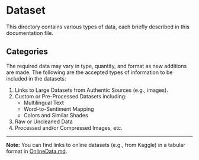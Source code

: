 # Dataset

This directory contains various types of data, each briefly described in this documentation file.

## Categories

The required data may vary in type, quantity, and format as new additions are made. The following are the accepted types of information to be included in the datasets:

1. Links to Large Datasets from Authentic Sources (e.g., images).
2. Custom or Pre-Processed Datasets including:
   - Multilingual Text
   - Word-to-Sentiment Mapping
   - Colors and Similar Shades
3. Raw or Uncleaned Data
4. Processed and/or Compressed Images, etc.

---  

**Note:** You can find links to online datasets (e.g., from Kaggle) in a tabular format in [OnlineData.md](./OnlineData.md).  
